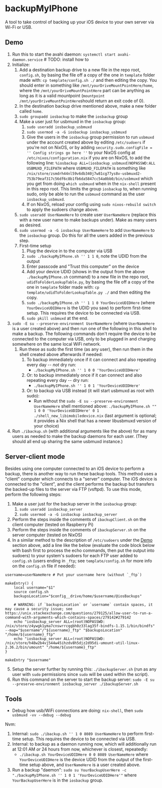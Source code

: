 # backupMyIPhone

A tool to take control of backing up your iOS device to your own server via Wi-Fi or USB.

## Demo

1. Run this to start the avahi daemon: `systemctl start avahi-daemon.service` # TODO: install how to
1. Initialize:
   1. Add a destination backup drive to a new file in the repo root, `config.sh`, by basing the file off a copy of the one in `template` folder made with: `cp template/config.sh ./` and then editing the copy. You should enter in something like `/mnt/yourDriveMountPointHere/home`, where the `/mnt/yourDriveMountPointHere` part can be anything as long as it is a valid mountpoint (`mountpoint /mnt/yourDriveMountPointHere`should return an exit code of 0).
   2. In the destination backup drive mentioned above, make a new folder called `home`.
   1. `sudo groupadd iosbackup` to make the `iosbackup` group
   2. Make a user just for usbmuxd in the `iosbackup` group:
	  1. `sudo useradd iosbackup_usbmuxd`
	  2. `sudo usermod -a -G iosbackup iosbackup_usbmuxd`
	  3. Give the users in the `iosbackup` group permission to run `usbmuxd` under the account created above by editing `/etc/sudoers` if you're not on NixOS, or by adding `security.sudo.configFile = '' Config strings go here ''` to your NixOS config at `/etc/nixos/configuration.nix` if you are on NixOS, to add the following line: `%iosbackup ALL=(iosbackup_usbmuxd)NOPASSWD:ALL USBMUXD_FILEPATH` where `USBMUXD_FILEPATH` is something like `/nix/store/zsmdrh44nl59v6db340j7w81cg77ys8v-usbmuxd2-753b79eaf317c56df6c8b1fb6da5847cc54a0bb0/bin/usbmuxd` which you get from doing `which usbmuxd` when in the `nix-shell` present in this repo root. This limits the group `iosbackup` to, when running sudo, only be able to run the `usbmuxd` command as the user `iosbackup_usbmuxd`.
	  4. If on NixOS, reload your config using `sudo nixos-rebuild switch` to apply the sudoers change above.
   3. `sudo useradd UserNameHere` to create user `UserNameHere` (replace this with a new user name to make backups under). Make as many users as desired.
   4. `sudo usermod -a -G iosbackup UserNameHere` to add `UserNameHere` to the `iosbackup` group. Do this for all the users added in the previous step.
   5. First-time setup
	  1. Plug the device in to the computer via USB
	  1. `sudo ./backupMyIPhone.sh '' 1 1 0`, note the UDID from the output
	  2. Enter passcode and "Trust this computer" on the device
	  2. Add your device UDID (shows in the output from the above `./backupMyIPhone.sh` command) to a new file in the repo root, `udidToFolderLookupTable.py`, by basing the file off a copy of the one in `template` folder made with: `cp template/udidToFolderLookupTable.py ./` and then editing the copy.
	  3. `sudo ./backupMyIPhone.sh '' 1 1 0 YourDeviceUDIDHere` (where `YourDeviceUDIDHere` is the UDID you saw) to perform first-time setup. This requires the device to be connected via USB.
	  4. `sudo pkill usbmuxd` at the end.
2. `sudo -E su --preserve-environment UserNameHere` (where `UserNameHere` is a user created above) and then run one of the following in this shell to make a backup. The following commands don't require the device to be connected to the computer via USB, only to be plugged in and charging somewhere on the same local WiFi network.
   1. Run these as sudo the first time (as any user), then run them in the shell created above afterwards if needed:
	  1. To backup immediately once if it can connect and also repeating every day -- *not* dry run:
		  - `./backupMyIPhone.sh '' 1 0 0 'YourDeviceUDIDHere'`
	  2. Or: to backup immediately once if it can connect and also repeating every day -- dry run:
		  - `./backupMyIPhone.sh '' 1 0 1 'YourDeviceUDIDHere'`
	  3. Or: to backup via USB instead (it will start usbmuxd as root with sudo):
		  - Run without the `sudo -E su --preserve-environment UserNameHere` shell mentioned above: `./backupMyIPhone.sh "" 1 0 0 'YourDeviceUDIDHere' 0 1 ./shell_new_libimobiledevice.nix` (last argument is optional; it provides a Nix shell that has a newer libusbmuxd version of your choice)
3. Run `./ibackup.sh` (with additional arguments like the above) for as many users as needed to make the backup daemons for each user. (They should all end up sharing the same usbmuxd instance.)

## Server-client mode

Besides using one computer connected to an iOS device to perform a backup, there is another way to run these backup tools. This method uses a "client" computer which connects to a "server" computer. The iOS device is connected to the "client", and the client performs the backup but transfers the backed-up files to the server via FTP (vsftpd). To use this mode, perform the following steps:

1. Make a user just for the backup server in the `iosbackup` group:
   1. `sudo useradd iosbackup_server`
   2. `sudo usermod -a -G iosbackup iosbackup_server`
2. Perform the steps inside the comments of `ibackupClient.sh` on the client computer (tested on Raspberry Pi)
3. Perform the steps inside the comments of `ibackupServer.sh` on the server computer (tested on NixOS)
4. In a similar method to the description of `/etc/sudoers` under the [Demo](##Demo) section above, add a line like the below (evaluate the code block below with bash first to process the echo commands, then put the output into sudoers) to your system's sudoers for each FTP user added to `config.sh` (users ending in `_ftp`; see `template/config.sh` for more info on the `config.sh` file if needed):
```
username=userNameHere # Put your username here (without `_ftp`)

makeEntry() {
    local username="$1"
    source config.sh
    backupsLocation="$config__drive/home/$username/@iosBackups"

    # WARNING: if `backupsLocation` or `username` contain spaces, it may cause a security issue; see https://unix.stackexchange.com/questions/279125/allow-user-to-run-a-command-with-arguments-which-contains-spaces/279142#279142
    echo "iosbackup_server ALL=(root)NOPASSWD: /nix/store/z4ywgk1yma7cnswrrcqqbh0z33lag35f-bindfs-1.15.1/bin/bindfs" --map="$username"/"${username}_ftp" "$backupsLocation" "/home/${username}_ftp"
	echo "iosbackup_server ALL=(root)NOPASSWD: /nix/store/h48w2b4vj544w45ihzdv8h5djz2d95di-umount-util-linux-2.36.2/bin/umount" "/home/${username}_ftp"
}

makeEntry "$username"
```

5. Setup the server further by running this: `./ibackupServer.sh` (run as any user with `sudo` permissions since `sudo` will be used within the script).
6. Run this command on the server to start the backup server: `sudo -E su --preserve-environment iosbackup_server ./ibackupServer.sh`

## Tools

- Debug how usb/WiFi connections are doing: `nix-shell`, then `sudo usbmuxd -vv --debug --debug`



Nvm:
1. Internal: `sudo ./ibackup.sh '' 1 0 8089 UserNameHere` to perform first-time setup. This requires the device to be connected via USB.
2. Internal: to backup as a daemon running now, which will additionally run at 12:01 AM *or* 24 hours from now, whichever is closest, repeatedly:
   - `./ibackup.sh YourDeviceUDIDHere 0 0 8089 UserNameHere` where `YourDeviceUDIDHere` is the device UDID from the output of the first-time setup above, and `UserNameHere` is a user created above.
2. Run a backup "daemon": `sudo su YourBackupUserHere -c "./backupMyIPhone.sh '' 1 0 1 'YourDeviceUDIDHere'"` where `YourBackupUserHere` is in the `iosbackup` group.
